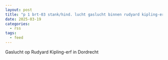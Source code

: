 ```yaml
---
layout: post
title: "p 1 brt-03 stank/hind. lucht gaslucht binnen rudyard kipling-erf dordrecht 186632"
date: 2025-03-19
categories: 
  - rss
tags: 
  - feed
---
```


Gaslucht op Rudyard Kipling-erf in Dordrecht
